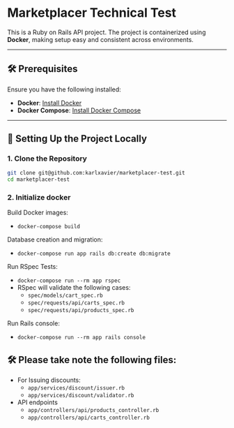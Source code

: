 # Marketplacer Technical Test

This is a Ruby on Rails API project. The project is containerized using **Docker**, making setup easy and consistent across environments.

---

## 🛠 Prerequisites

Ensure you have the following installed:

- **Docker**: [Install Docker](https://docs.docker.com/get-docker/)
- **Docker Compose**: [Install Docker Compose](https://docs.docker.com/compose/install/)

---

## 🚀 Setting Up the Project Locally

### 1️. **Clone the Repository**
```sh
git clone git@github.com:karlxavier/marketplacer-test.git
cd marketplacer-test
```

### 2. **Initialize docker**

Build Docker images:

- `docker-compose build`

Database creation and migration:

- `docker-compose run app rails db:create db:migrate`

Run RSpec Tests:

- `docker-compose run --rm app rspec`
- RSpec will validate the following cases:
  - `spec/models/cart_spec.rb`
  - `spec/requests/api/carts_spec.rb`
  - `spec/requests/api/products_spec.rb`

Run Rails console:

- `docker-compose run --rm app rails console`


## 🛠 Please take note the following files:
- For Issuing discounts:
  - `app/services/discount/issuer.rb`
  - `app/services/discount/validator.rb`
- API endpoints
  - `app/controllers/api/products_controller.rb`
  - `app/controllers/api/carts_controller.rb`
